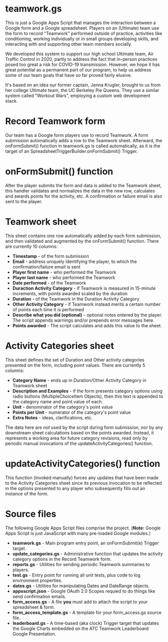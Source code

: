 # teamwork.gs
This is just a Google Apps Script that manages the interaction between a Google form
and a Google spreadsheet.  Players on an (Ultimate) team use the form to record
"Teamwork" performed outside of practice, activities like conditioning,
working individually or in small groups developing skills, and interacting with
and supporting other team members socially.

We developed this system to support our high school Ultimate team,
Air Traffic Control in 2020, partly to address the fact that in-person practices
posed too great a risk for COVID-19 transmission.  However, we hope it has
great potential as a permanent part of our program, to help us address some of 
our team goals that have so far proved fairly elusive.

It's based on an idea our former captain, Jenna Krugler, brought to us from
her college Ultimate team, the UC Berkeley Pie Queens.  They use a similar
system called "Workout Wars", employing a custom web development stack. 

# Record Teamwork form
Our team has a Google form players use to record Teamwork.  A form submission 
automatically adds a row to the Teamwork sheet.  Afterward, the onFormSubmit()
function in teamwork.gs is called automatically, as it is the target of an
SpreadsheetTriggerBuilder.onFormSubmit() Trigger.  

# onFormSubmit() function
After the player submits the form and data is added to the Teamwork sheet,
this handler validates and normalizes the data in the new row, calculates
and awards points for the activity, etc.
A confirmation or failure email is also sent to the player.

# Teamwork sheet
This sheet contains one row automatically added by each form submission,
and then validated and augmented by the onFormSubmit() function.
There are currently 10 columns:
* **Timestamp** - of the form submission
* **Email** - address uniquely identifying the player, to which the confirmation/failure email is sent
* **Player first name** - who performed the Teamwork
* **Player last name** - who performed the Teamwork
* **Date performed** - of the Teamwork
* **Duraction Activity Category** - if Teamwork is measured in 15-minute increments,
with points awarded scaled by the duration
* **Duration** - of the Teamwork in the Duration Activity Category
* **Other Activity Category** - if Teamwork instead merits a certain number of points
each time it is performed
* **Describe what you did (optional)** - optional notes entered by the player.
The script appends warnings and/or prepends error messages here.
* **Points awarded** - The script calculates and adds this value to the sheet.

# Activity Categories sheet
This sheet defines the set of Duration and Other activity categories presented
on the form, including point values.
There are currently 5 columns:
* **Category Name** - ends up in Duration/Other Activity Category in Teamwork sheet
* **Description and Examples** - if the form presents category options using
radio buttons (MultipleChoiceItem Objects), then this text is appended to the
category name and point value of each.
* **Unit** - denominator of the category's point value
* **Points per Unit** - numerator of the category's point value
* **Extra Notes** - ideas, clarifications, etc.

The data here are _not_ used by the script during form submission,
nor by any downstream sheet calculations based on the points awarded.
Instead, it represents a working area for future category revisions,
read only by periodic manual invocations of the updateActivityCategories()
function.

# updateActivityCategories() function
This function (invoked manually) forces any updates that have been made
to the Activity Categories sheet since its previous invocation
to be reflected in the options presented to any player who subsequently 
fills out an instance of the form.

# Source files
The following Google Apps Script files comprise the project.
(**Note:** Google Apps Script is just JavaScript with many pre-loaded Google modules.)
* **teamwork.gs** - Main program entry point, an onFormSubmit(e) Trigger target.
* **update_categories.gs** - Administrative function that updates the activity category options 
in the Record Teamwork form.
* **reports.gs** - Utilities for sending periodic Teamwork summaries to players.
* **test.gs** - Entry point for running all unit tests, plus code to log environment properties.
* **dates.gs** - Utilities for manipulating Dates and DateRange objects.
* **appsscript.json** - Google OAuth 2.0 Scopes requied to do things like send confirmation emails.
* **form_access.gs** - A file **you** must add to attach the script to your spreadsheet & form.
* **form_access_template.gs** - A template for your form_access.gs source file.
* **leaderboard.gs** - A time-based (aka clock) Trigger target that updates the
Google Charts embedded on the ATC Teamwork Leaderboard Google Presentation.
